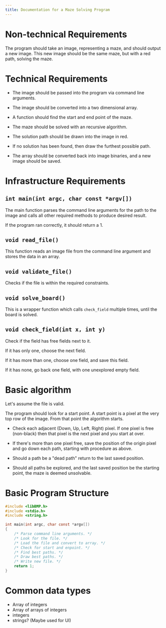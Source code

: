 ```yaml
---
title: Documentation for a Maze Solving Program
---
```


# Non-technical Requirements

The program should take an image, representing a maze, and
should output a new image.
This new image should be the same maze, but with a red
path, solving the maze.

# Technical Requirements

- The image should be passed into the program via command
line arguments.

- The image should be converted into a two dimensional array.

- A function should find the start and end point of the maze.

- The maze should be solved with an recursive algorithm.

- The solution path should be drawn into the image in red.

- If no solution has been found, then draw the furthest
possible path.

- The array should be converted back into image binaries,
and a new image should be saved.

# Infrastructure Requirements

## ``int main(int argc, char const *argv[])``

The main function parses the command line arguments for
the path to the image and calls all other required methods
to produce desired result.

If the program ran correctly, it should return a 1.

## ``void read_file()``

This function reads an image file from the command line
argument and stores the data in an array.

## ``void validate_file()``

Checks if the file is within the required constraints.

## ``void solve_board()``

This is a wrapper function which calls ``check_field``
multiple times, until the board is solved.

## ``void check_field(int x, int y)``

Check if the field has free fields next to it.

If it has only one, choose the next field.

If it has more than one, choose one field, and save
this field.

If it has none, go back one field, with one unexplored
empty field.

# Basic algorithm

Let's assume the file is valid.

The program should look for a start point. A start point is a pixel at the very
top row of the image. From that point the algorithm starts.

- Check each adjacent (Down, Up, Left, Right) pixel. If one pixel is free
(non-black) then that pixel is the next pixel and you start at over.

- If there's more than one pixel free, save the position of the origin pixel
and go down each path, starting with procedure as above.

- Should a path be a "dead path" return to the last saved position.
- Should all paths be explored, and the last saved position be the starting point,
the maze is deemed unsolvable.

# Basic Program Structure

```c
#include <libBMP.h>
#include <stdio.h>
#include <string.h>

int main(int argc, char const *argv[])
{
    /* Parse command line arguments. */
    /* Look for the file. */
    /* Load the file and convert to array. */
    /* Check for start and enpoint. */
    /* Find best paths. */
    /* Draw best paths. */
    /* Write new file. */
    return 1;
}
```
# Common data types
- Array of integers
- Array of arrays of integers
- integers
- strings? (Maybe used for UI)

